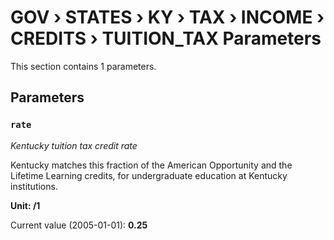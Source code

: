 # GOV › STATES › KY › TAX › INCOME › CREDITS › TUITION_TAX Parameters

This section contains 1 parameters.

## Parameters

### `rate`
*Kentucky tuition tax credit rate*

Kentucky matches this fraction of the American Opportunity and the Lifetime Learning credits, for undergraduate education at Kentucky institutions.

**Unit: /1**

Current value (2005-01-01): **0.25**

